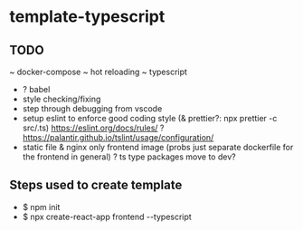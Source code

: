 # template-typescript

## TODO
~ docker-compose
~ hot reloading
~ typescript
- ? babel
- style checking/fixing
- step through debugging from vscode
- setup eslint to enforce good coding style (& prettier?: npx prettier -c src/.ts)
    https://eslint.org/docs/rules/
    ? https://palantir.github.io/tslint/usage/configuration/
- static file & nginx only frontend image (probs just separate dockerfile for the frontend in general)
? ts type packages move to dev?

## Steps used to create template
- $ npm init
- $ npx create-react-app frontend --typescript
